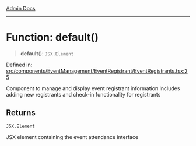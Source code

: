 [Admin Docs](/)

***

# Function: default()

> **default**(): `JSX.Element`

Defined in: [src/components/EventManagement/EventRegistrant/EventRegistrants.tsx:25](https://github.com/PalisadoesFoundation/talawa-admin/blob/main/src/components/EventManagement/EventRegistrant/EventRegistrants.tsx#L25)

Component to manage and display event registrant information
Includes adding new registrants and check-in functionality for registrants

## Returns

`JSX.Element`

JSX element containing the event attendance interface
